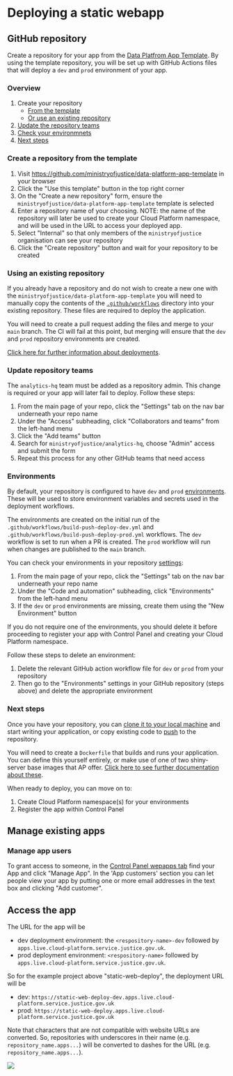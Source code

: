 # Deploying a static webapp

## GitHub repository

Create a repository for your app from the [Data Platfrom App Template](https://github.com/ministryofjustice/data-platform-app-template). By using the template repository, you will be set up with GitHub Actions files that will deploy a `dev` and `prod` environment of your app.

### Overview

1. Create your repository
    - [From the template](#create-a-repository-from-the-template)
    - [Or use an existing repository](#using-an-existing-repository)
2. [Update the repository teams](#update-repository-teams)
3. [Check your environmnets](#environments)
3. [Next steps](#next-steps)

### Create a repository from the template

1. Visit https://github.com/ministryofjustice/data-platform-app-template in your browser
2. Click the "Use this template" button in the top right corner
3. On the "Create a new repository" form, ensure the `ministryofjustice/data-platform-app-template` template is selected
4. Enter a repository name of your choosing. NOTE: the name of the repository will later be used to create your Cloud Platform namespace, and will be used in the URL to access your deployed app.
5. Select "Internal" so that only members of the `ministryofjustice` organisation can see your repository
6. Click the "Create repository" button and wait for your repository to be created

### Using an existing repository

If you already have a repository and do not wish to create a new one with the `ministryofjustice/data-platform-app-template` you will need to manually copy the contents of the [`.github/workflows`](https://github.com/ministryofjustice/data-platform-app-template/tree/main/.github/workflows) directory into your existing repository. These files are required to deploy the application. 

You will need to create a pull request adding the files and merge to your `main` branch. The CI will fail at this point, but merging will ensure that the `dev` and `prod` repository environments are created.

[Click here for further information about deployments](https://user-guidance.analytical-platform.service.justice.gov.uk/apps/rshiny-app.html#overview).

### Update repository teams

The `analytics-hq` team must be added as a repository admin. This change is required or your app will later fail to deploy. Follow these steps:

1. From the main page of your repo, click the "Settings" tab on the nav bar underneath your repo name
2. Under the "Access" subheading, click "Collaborators and teams" from the left-hand menu
3. Click the "Add teams" button
4. Search for `ministryofjustice/analytics-hq`, choose "Admin" access and submit the form
5. Repeat this process for any other GitHub teams that need access

### Environments

By default, your repository is configured to have `dev` and `prod` [environments](https://docs.github.com/en/actions/deployment/targeting-different-environments/using-environments-for-deployment). These will be used to store environment variables and secrets used in the deployment workflows.

The environments are created on the initial run of the `.github/workflows/build-push-deploy-dev.yml` and `.github/workflows/build-push-deploy-prod.yml` workflows. The `dev` workflow is set to run when a PR is created. The `prod` workflow will run when changes are published to the `main` branch.

You can check your environments in your repository [settings](https://docs.github.com/en/actions/deployment/targeting-different-environments/using-environments-for-deployment#creating-an-environment):

1. From the main page of your repo, click the "Settings" tab on the nav bar underneath your repo name
2. Under the "Code and automation" subheading, click "Environments" from the left-hand menu
3. If the `dev` or `prod` environments are missing, create them using the "New Environment" button

If you do not require one of the environments, you should delete it before proceeding to register your app with Control Panel and creating your Cloud Platform namespace.

Follow these steps to delete an environment:
1. Delete the relevant GitHub action workflow file for `dev` or `prod` from your repository
2. Then go to the "Environments" settings in your GitHub repository (steps above) and delete the appropriate environment

### Next steps

Once you have your repository, you can [clone it to your local machine](https://docs.github.com/en/repositories/creating-and-managing-repositories/cloning-a-repository) and start writing your application, or copy existing code to [push](https://docs.github.com/en/get-started/using-git/pushing-commits-to-a-remote-repository) to the repository.

You will need to create a `Dockerfile` that builds and runs your application. You can define this yourself entirely, or make use of one of two shiny-server base images that AP offer. [Click here to see further documentation about these](https://user-guidance.analytical-platform.service.justice.gov.uk/apps/rshiny-app.html#shiny-server).

When ready to deploy, you can move on to:

1. Create Cloud Platform namespace(s) for your environments
2. Register the app within Control Panel

## Manage existing apps

### Manage app users

To grant access to someone, in the [Control Panel wepapps tab](https://controlpanel.services.analytical-platform.service.justice.gov.uk/webapps) find your App and click "Manage App". In the 'App customers' section you can let people view your app by putting one or more email addresses in the text box and clicking "Add customer".

## Access the app

The URL for the app will be 
- dev deployment environment: the `<respository-name>-dev` followed by `apps.live.cloud-platform.service.justice.gov.uk`.
- prod deployment environment:  `<respository-name>` followed by `apps.live.cloud-platform.service.justice.gov.uk`.

So for the example project above "static-web-deploy", the deployment URL will be 
- dev: `https://static-web-deploy-dev.apps.live.cloud-platform.service.justice.gov.uk`
- prod: `https://static-web-deploy.apps.live.cloud-platform.service.justice.gov.uk`

Note that characters that are not compatible with website URLs are converted. So, repositories with underscores in their name (e.g. `repository_name.apps...`) will be converted to dashes for the URL (e.g. `repository_name.apps...`).

![](images/static/static_deployed.gif)
